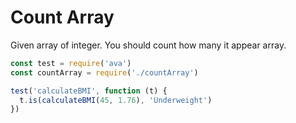 # Count Array

Given array of integer. You should count how many it appear array.

```js
const test = require('ava')
const countArray = require('./countArray')

test('calculateBMI', function (t) {
  t.is(calculateBMI(45, 1.76), 'Underweight')
})
```
